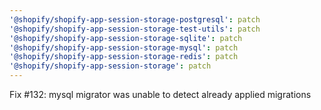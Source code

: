 ```yaml
---
'@shopify/shopify-app-session-storage-postgresql': patch
'@shopify/shopify-app-session-storage-test-utils': patch
'@shopify/shopify-app-session-storage-sqlite': patch
'@shopify/shopify-app-session-storage-mysql': patch
'@shopify/shopify-app-session-storage-redis': patch
'@shopify/shopify-app-session-storage': patch
---
```


Fix #132: mysql migrator was unable to detect already applied migrations
